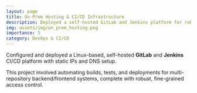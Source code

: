 ```yaml
---
layout: page
title: On-Prem Hosting & CI/CD Infrastructure
description: Deployed a self-hosted GitLab and Jenkins platform for robust, automated workflows.
img: assets/img/on_prem_hosting.png
importance: 5
category: DevOps & CI/CD
---
```


Configured and deployed a Linux-based, self-hosted **GitLab** and **Jenkins** CI/CD platform with static IPs and DNS setup.

This project involved automating builds, tests, and deployments for multi-repository backend/frontend systems, complete with robust, fine-grained access control.